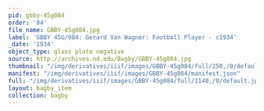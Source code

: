 ```yaml
---
pid: gbby-45g084
order: '84'
file_name: GBBY-45g084.jpg
label: 'GBBY 45G/084: Gerard Van Wagner: Football Player - c1934'
_date: '1934'
object_type: glass plate negative
source: http://archives.nd.edu/Bagby/GBBY-45g084.jpg
thumbnail: "/img/derivatives/iiif/images/GBBY-45g084/full/250,/0/default.jpg"
manifest: "/img/derivatives/iiif/images/GBBY-45g084/manifest.json"
full: "/img/derivatives/iiif/images/GBBY-45g084/full/1140,/0/default.jpg"
layout: bagby_item
collection: bagby
---
```

